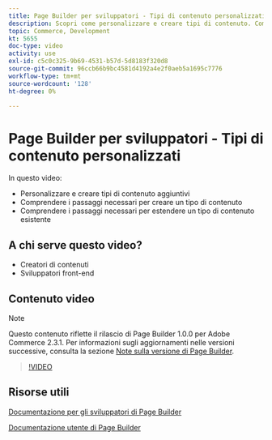 ```yaml
---
title: Page Builder per sviluppatori - Tipi di contenuto personalizzati
description: Scopri come personalizzare e creare tipi di contenuto. Comprendi i passaggi necessari per creare un ​ di tipo di contenuto. Scopri i passaggi necessari per estendere un tipo di contenuto esistente.
topic: Commerce, Development
kt: 5655
doc-type: video
activity: use
exl-id: c5c0c325-9b69-4531-b57d-5d8183f320d8
source-git-commit: 96ccb66b9bc4581d4192a4e2f0aeb5a1695c7776
workflow-type: tm+mt
source-wordcount: '128'
ht-degree: 0%

---
```


# Page Builder per sviluppatori - Tipi di contenuto personalizzati

In questo video:

- Personalizzare e creare tipi di contenuto aggiuntivi
- Comprendere i passaggi necessari per creare un tipo di contenuto &#x200B;
- Comprendere i passaggi necessari per estendere un tipo di contenuto esistente

## A chi serve questo video?

- Creatori di contenuti
- Sviluppatori front-end

## Contenuto video

>[!NOTE]
>
>Questo contenuto riflette il rilascio di Page Builder 1.0.0 per Adobe Commerce 2.3.1. Per informazioni sugli aggiornamenti nelle versioni successive, consulta la sezione [Note sulla versione di Page Builder](https://devdocs.magento.com/page-builder/docs/release-notes.html).

>[!VIDEO](https://video.tv.adobe.com/v/35714?quality=12&learn=on)

## Risorse utili

[Documentazione per gli sviluppatori di Page Builder](https://devdocs.magento.com/page-builder/docs/index.html)

[Documentazione utente di Page Builder](https://docs.magento.com/user-guide/cms/page-builder.html)
